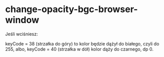 # change-opacity-bgc-browser-window

Jeśli wciśniesz:

keyCode = 38 (strzałka do góry) to kolor będzie dążył do białego, czyli do 255,
   albo,
keyCode = 40 (strzałka w dół) kolor dąży do czarnego, dp 0.
